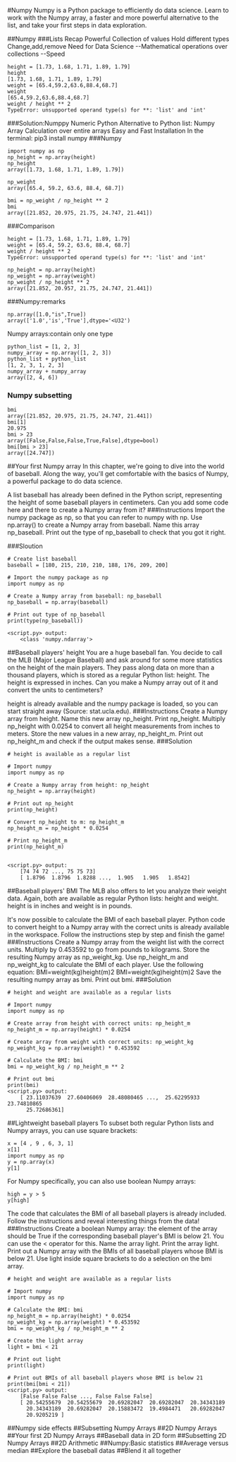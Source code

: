 #Numpy
Numpy is a Python package to efficiently do data science. Learn to work with the Numpy array, a faster and more powerful alternative to the list, and take your first steps in data exploration.

##Numpy
###Lists Recap
Powerful
Collection of values
Hold different types
Change,add,remove
Need for Data Science
--Mathematical operations over collections
--Speed
```
height = [1.73, 1.68, 1.71, 1.89, 1.79]
height
[1.73, 1.68, 1.71, 1.89, 1.79]
weight = [65.4,59.2,63.6,88.4,68.7]
weight
[65.4,59.2,63.6,88.4,68.7]
weight / height ** 2
TypeError: unsupported operand type(s) for **: 'list' and 'int'
```
###Solution:Numppy
Numeric Python
Alternative to Python list: Numpy Array
Calculation over entire arrays
Easy and Fast
Installation
In the terminal: pip3 install numpy
###Numpy
```
import numpy as np
np_height = np.array(height)
np_height
array([1.73, 1.68, 1.71, 1.89, 1.79])

np_weight
array([65.4, 59.2, 63.6, 88.4, 68.7])

bmi = np_weight / np_height ** 2
bmi
array([21.852, 20.975, 21.75, 24.747, 21.441])

```
###Comparison
```
height = [1.73, 1.68, 1.71, 1.89, 1.79]
weight = [65.4, 59.2, 63.6, 88.4, 68.7]
weight / height ** 2
TypeError: unsupported operand type(s) for **: 'list' and 'int'

np_height = np.array(height)
np_weight = np.array(weight)
np_weight / np_height ** 2
array([21.852, 20.957, 21.75, 24.747, 21.441])
```
###Numpy:remarks
```
np.array([1.0,"is",True])
array(['1.0','is','True'],dtype='<U32')
```
Numpy arrays:contain only one type
```
python_list = [1, 2, 3]
numpy_array = np.array([1, 2, 3])
python_list + python_list
[1, 2, 3, 1, 2, 3]
numpy_array + numpy_array
array([2, 4, 6])
```
### Numpy subsetting
```
bmi
array([21.852, 20.975, 21.75, 24.747, 21.441])
bmi[1]
20.975
bmi > 23
array([False,False,False,True,False],dtype=bool)
bmi[bmi > 23]
array([24.747])
```

##Your first Numpy array
In this chapter, we're going to dive into the world of baseball. Along the way, you'll get comfortable with the basics of Numpy, a powerful package to do data science.

A list baseball has already been defined in the Python script, representing the height of some baseball players in centimeters. Can you add some code here and there to create a Numpy array from it?
###Instructions
Import the numpy package as np, so that you can refer to numpy with np.
Use np.array() to create a Numpy array from baseball. Name this array np_baseball.
Print out the type of np_baseball to check that you got it right.

###Sloution
```
# Create list baseball 
baseball = [180, 215, 210, 210, 188, 176, 209, 200]

# Import the numpy package as np
import numpy as np

# Create a Numpy array from baseball: np_baseball
np_baseball = np.array(baseball)

# Print out type of np_baseball
print(type(np_baseball))

<script.py> output:
    <class 'numpy.ndarray'>

```


##Baseball players' height
You are a huge baseball fan. You decide to call the MLB (Major League Baseball) and ask around for some more statistics on the height of the main players. They pass along data on more than a thousand players, which is stored as a regular Python list: height. The height is expressed in inches. Can you make a Numpy array out of it and convert the units to centimeters?

height is already available and the numpy package is loaded, so you can start straight away (Source: stat.ucla.edu).
###Instructions
Create a Numpy array from height. Name this new array np_height.
Print np_height.
Multiply np_height with 0.0254 to convert all height measurements from inches to meters. Store the new values in a new array, np_height_m.
Print out np_height_m and check if the output makes sense.
###Solution
```
# height is available as a regular list

# Import numpy
import numpy as np

# Create a Numpy array from height: np_height
np_height = np.array(height)

# Print out np_height
print(np_height)

# Convert np_height to m: np_height_m
np_height_m = np_height * 0.0254

# Print np_height_m
print(np_height_m)


<script.py> output:
    [74 74 72 ..., 75 75 73]
    [ 1.8796  1.8796  1.8288 ...,  1.905   1.905   1.8542]
```
##Baseball players' BMI
The MLB also offers to let you analyze their weight data. Again, both are available as regular Python lists: height and weight. height is in inches and weight is in pounds.

It's now possible to calculate the BMI of each baseball player. Python code to convert height to a Numpy array with the correct units is already available in the workspace. Follow the instructions step by step and finish the game!
###Instructions
Create a Numpy array from the weight list with the correct units. Multiply by 0.453592 to go from pounds to kilograms. Store the resulting Numpy array as np_weight_kg.
Use np_height_m and np_weight_kg to calculate the BMI of each player. Use the following equation:
BMI=weight(kg)height(m)2
BMI=weight(kg)height(m)2
Save the resulting numpy array as bmi.
Print out bmi.
###Solution
```
# height and weight are available as a regular lists

# Import numpy
import numpy as np

# Create array from height with correct units: np_height_m
np_height_m = np.array(height) * 0.0254

# Create array from weight with correct units: np_weight_kg 
np_weight_kg = np.array(weight) * 0.453592

# Calculate the BMI: bmi
bmi = np_weight_kg / np_height_m ** 2

# Print out bmi
print(bmi)
<script.py> output:
    [ 23.11037639  27.60406069  28.48080465 ...,  25.62295933  23.74810865
      25.72686361]
```
##Lightweight baseball players
To subset both regular Python lists and Numpy arrays, you can use square brackets:
```
x = [4 , 9 , 6, 3, 1]
x[1]
import numpy as np
y = np.array(x)
y[1]
```
For Numpy specifically, you can also use boolean Numpy arrays:
```
high = y > 5
y[high]
```
The code that calculates the BMI of all baseball players is already included. Follow the instructions and reveal interesting things from the data!
###Instructions
Create a boolean Numpy array: the element of the array should be True if the corresponding baseball player's BMI is below 21. You can use the < operator for this. Name the array light.
Print the array light.
Print out a Numpy array with the BMIs of all baseball players whose BMI is below 21. Use light inside square brackets to do a selection on the bmi array.
```
# height and weight are available as a regular lists

# Import numpy
import numpy as np

# Calculate the BMI: bmi
np_height_m = np.array(height) * 0.0254
np_weight_kg = np.array(weight) * 0.453592
bmi = np_weight_kg / np_height_m ** 2

# Create the light array
light = bmi < 21

# Print out light
print(light)

# Print out BMIs of all baseball players whose BMI is below 21
print(bmi[bmi < 21])
<script.py> output:
    [False False False ..., False False False]
    [ 20.54255679  20.54255679  20.69282047  20.69282047  20.34343189
      20.34343189  20.69282047  20.15883472  19.4984471   20.69282047
      20.9205219 ]
```

##Numpy side effects
##Subsetting Numpy Arrays
##2D Numpy Arrays
##Your first 2D Numpy Arrays
##Baseball data in 2D form
##Subsetting 2D Numpy Arrays
##2D Arithmetic
##Numpy:Basic statistics
##Average versus median
##Explore the baseball datas
##Blend it all together
